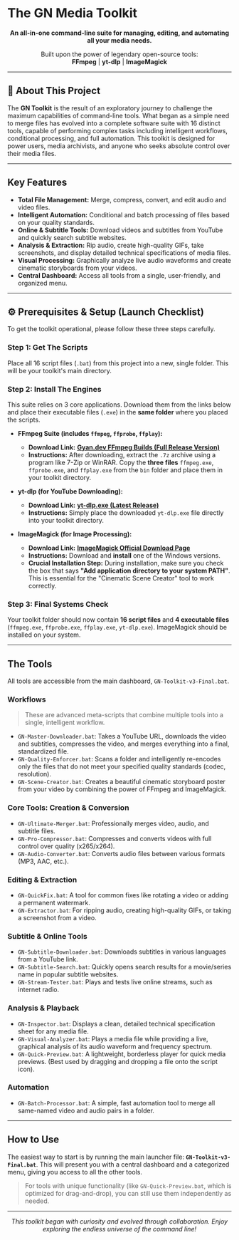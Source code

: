 # The GN Media Toolkit

<p align="center">
  <strong>An all-in-one command-line suite for managing, editing, and automating all your media needs.</strong>
</p>
<p align="center">
  Built upon the power of legendary open-source tools:
  <br>
  <strong>FFmpeg</strong> | <strong>yt-dlp</strong> | <strong>ImageMagick</strong>
</p>

---

## 📖 About This Project

The **GN Toolkit** is the result of an exploratory journey to challenge the maximum capabilities of command-line tools. What began as a simple need to merge files has evolved into a complete software suite with 16 distinct tools, capable of performing complex tasks including intelligent workflows, conditional processing, and full automation. This toolkit is designed for power users, media archivists, and anyone who seeks absolute control over their media files.

---

## Key Features

* **Total File Management:** Merge, compress, convert, and edit audio and video files.
* **Intelligent Automation:** Conditional and batch processing of files based on your quality standards.
* **Online & Subtitle Tools:** Download videos and subtitles from YouTube and quickly search subtitle websites.
* **Analysis & Extraction:** Rip audio, create high-quality GIFs, take screenshots, and display detailed technical specifications of media files.
* **Visual Processing:** Graphically analyze live audio waveforms and create cinematic storyboards from your videos.
* **Central Dashboard:** Access all tools from a single, user-friendly, and organized menu.

---

## ⚙️ Prerequisites & Setup (Launch Checklist)

To get the toolkit operational, please follow these three steps carefully.

### Step 1: Get The Scripts
Place all 16 script files (`.bat`) from this project into a new, single folder. This will be your toolkit's main directory.

### Step 2: Install The Engines
This suite relies on 3 core applications. Download them from the links below and place their executable files (`.exe`) in the **same folder** where you placed the scripts.

* **FFmpeg Suite (includes `ffmpeg`, `ffprobe`, `ffplay`):**
    * **Download Link:** [**Gyan.dev FFmpeg Builds (Full Release Version)**](https://www.gyan.dev/ffmpeg/builds/ffmpeg-release-full.7z)
    * **Instructions:** After downloading, extract the `.7z` archive using a program like 7-Zip or WinRAR. Copy the **three files** `ffmpeg.exe`, `ffprobe.exe`, and `ffplay.exe` from the `bin` folder and place them in your toolkit directory.

* **yt-dlp (for YouTube Downloading):**
    * **Download Link:** [**yt-dlp.exe (Latest Release)**](https://github.com/yt-dlp/yt-dlp/releases/latest/download/yt-dlp.exe)
    * **Instructions:** Simply place the downloaded `yt-dlp.exe` file directly into your toolkit directory.

* **ImageMagick (for Image Processing):**
    * **Download Link:** [**ImageMagick Official Download Page**](https://imagemagick.org/script/download.php)
    * **Instructions:** Download and **install** one of the Windows versions.
    * **Crucial Installation Step:** During installation, make sure you check the box that says **"Add application directory to your system PATH"**. This is essential for the "Cinematic Scene Creator" tool to work correctly.

### Step 3: Final Systems Check
Your toolkit folder should now contain **16 script files** and **4 executable files** (`ffmpeg.exe`, `ffprobe.exe`, `ffplay.exe`, `yt-dlp.exe`). ImageMagick should be installed on your system.

---

## The Tools

All tools are accessible from the main dashboard, `GN-Toolkit-v3-Final.bat`.

### Workflows
> These are advanced meta-scripts that combine multiple tools into a single, intelligent workflow.

* `GN-Master-Downloader.bat`: Takes a YouTube URL, downloads the video and subtitles, compresses the video, and merges everything into a final, standardized file.
* `GN-Quality-Enforcer.bat`: Scans a folder and intelligently re-encodes only the files that do not meet your specified quality standards (codec, resolution).
* `GN-Scene-Creator.bat`: Creates a beautiful cinematic storyboard poster from your video by combining the power of FFmpeg and ImageMagick.

### Core Tools: Creation & Conversion
* `GN-Ultimate-Merger.bat`: Professionally merges video, audio, and subtitle files.
* `GN-Pro-Compressor.bat`: Compresses and converts videos with full control over quality (x265/x264).
* `GN-Audio-Converter.bat`: Converts audio files between various formats (MP3, AAC, etc.).

### Editing & Extraction
* `GN-QuickFix.bat`: A tool for common fixes like rotating a video or adding a permanent watermark.
* `GN-Extractor.bat`: For ripping audio, creating high-quality GIFs, or taking a screenshot from a video.

### Subtitle & Online Tools
* `GN-Subtitle-Downloader.bat`: Downloads subtitles in various languages from a YouTube link.
* `GN-Subtitle-Search.bat`: Quickly opens search results for a movie/series name in popular subtitle websites.
* `GN-Stream-Tester.bat`: Plays and tests live online streams, such as internet radio.

### Analysis & Playback
* `GN-Inspector.bat`: Displays a clean, detailed technical specification sheet for any media file.
* `GN-Visual-Analyzer.bat`: Plays a media file while providing a live, graphical analysis of its audio waveform and frequency spectrum.
* `GN-Quick-Preview.bat`: A lightweight, borderless player for quick media previews. (Best used by dragging and dropping a file onto the script icon).

### Automation
* `GN-Batch-Processor.bat`: A simple, fast automation tool to merge all same-named video and audio pairs in a folder.

---

## How to Use

The easiest way to start is by running the main launcher file: **`GN-Toolkit-v3-Final.bat`**.
This will present you with a central dashboard and a categorized menu, giving you access to all the other tools.

> For tools with unique functionality (like `GN-Quick-Preview.bat`, which is optimized for drag-and-drop), you can still use them independently as needed.

---
<p align="center">
  <em>This toolkit began with curiosity and evolved through collaboration. Enjoy exploring the endless universe of the command line!</em>
</p>
